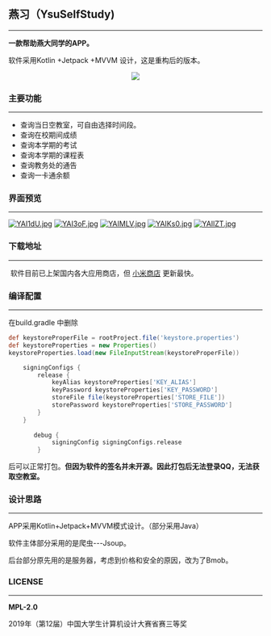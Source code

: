 ## 燕习（YsuSelfStudy)

___

**一款帮助燕大同学的APP。**

软件采用Kotlin +Jetpack +MVVM 设计，这是重构后的版本。
<p align="center">
 <img src ="https://s1.ax1x.com/2020/05/06/YALsBR.png"/>
</p>


### 主要功能

___

* 查询当日空教室，可自由选择时间段。
* 查询在校期间成绩
* 查询本学期的考试
* 查询本学期的课程表
* 查询教务处的通告
* 查询一卡通余额



### 界面预览

____

[![YAI1dU.jpg](https://s1.ax1x.com/2020/05/06/YAI1dU.jpg)](https://imgchr.com/i/YAI1dU)
[![YAI3oF.jpg](https://s1.ax1x.com/2020/05/06/YAI3oF.jpg)](https://imgchr.com/i/YAI3oF)
[![YAIMLV.jpg](https://s1.ax1x.com/2020/05/06/YAIMLV.jpg)](https://imgchr.com/i/YAIMLV)
[![YAIKs0.jpg](https://s1.ax1x.com/2020/05/06/YAIKs0.jpg)](https://imgchr.com/i/YAIKs0)
[![YAIlZT.jpg](https://s1.ax1x.com/2020/05/06/YAIlZT.jpg)](https://imgchr.com/i/YAIlZT)



### 下载地址

____

​	软件目前已上架国内各大应用商店，但 [小米商店](http://app.mi.com/details?id=com.example.ysuselfstudy&ref=search) 更新最快。



### 编译配置
___

在build.gradle 中删除

```groovy
def keystoreProperFile = rootProject.file('keystore.properties')
def keystoreProperties = new Properties()
keystoreProperties.load(new FileInputStream(keystoreProperFile))

    signingConfigs {
        release {
            keyAlias keystoreProperties['KEY_ALIAS']
            keyPassword keystoreProperties['KEY_PASSWORD']
            storeFile file(keystoreProperties['STORE_FILE'])
            storePassword keystoreProperties['STORE_PASSWORD']
        }
    }
    
       debug {
            signingConfig signingConfigs.release
        }
```

后可以正常打包。**但因为软件的签名并未开源。因此打包后无法登录QQ，无法获取空教室。**



### 设计思路
___

APP采用Kotlin+Jetpack+MVVM模式设计。（部分采用Java）

软件主体部分采用的是爬虫---Jsoup。

后台部分原先用的是服务器，考虑到价格和安全的原因，改为了Bmob。



### LICENSE
______

**MPL-2.0**

2019年（第12届）中国大学生计算机设计大赛省赛三等奖
